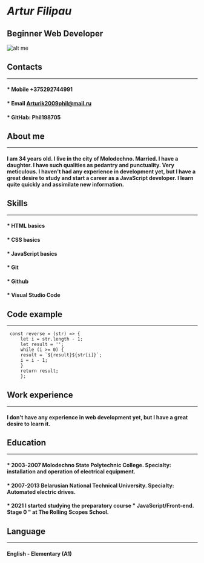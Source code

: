   # ***Artur Filipau*** 
 ## Beginner Web Developer
  ![alt me](https://sun9-65.userapi.com/impg/LkIwaR2dHEQ_I0uQZVjd-YfalZ63FJyuAyYSYA/2xhMHGBsooA.jpg?size=119x178&quality=96&sign=d4b03899a70558ed8b997beb5b9aa6bd&type=album)
 ## Contacts
 ***
   #### * Mobile +375292744991   
   #### * Email Arturik2009phil@mail.ru
   #### * GitHab: Phil198705
 ## About me
 ***
   ####   I am 34 years old. I live in the city of Molodechno. Married. I have a daughter. I have such qualities as pedantry and punctuality. Very meticulous. I haven't had any experience in development yet, but I have a great desire to study and start a career as a JavaScript developer. I learn quite quickly and assimilate new information.                    
## Skills
***
   #### * HTML basics
   #### * CSS basics
   #### * JavaScript basics
   #### * Git 
   #### * Github
   #### * Visual Studio Code
## Code example 
***
 ```
  const reverse = (str) => {
      let i = str.length - 1;
      let result = '';
      while (i >= 0) {
      result = `${result}${str[i]}`;
      i = i - 1;
      }
      return result;
      };
```
## Work experience
***
#### I don't have any experience in web development yet, but I have a great desire to learn it. 
## Education
***
   #### * 2003-2007 Molodechno State Polytechnic College. Specialty: installation and operation of electrical equipment. 
   #### * 2007-2013 Belarusian National Technical University. Specialty: Automated electric drives.   
   #### * 2021 I started studying the preparatory course " JavaScript/Front-end. Stage 0 " at The Rolling Scopes School. 
 ## Language
 ***
 #### English - Elementary (A1)  